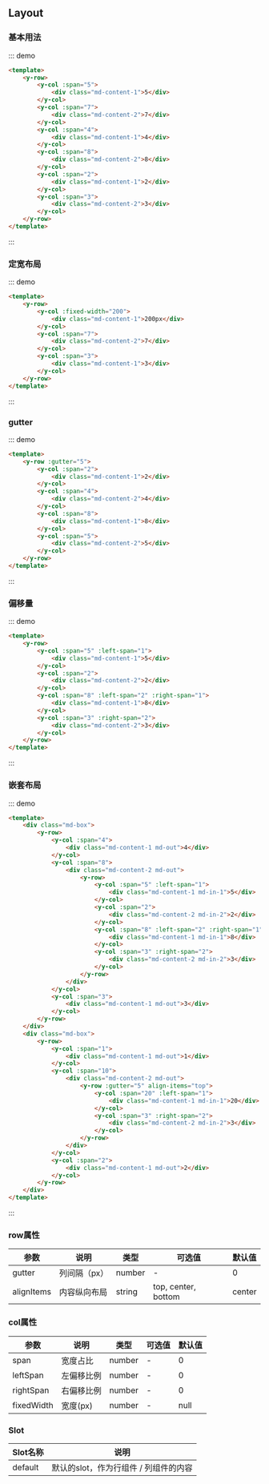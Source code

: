 <script>
    export default {
        data() {
            return {
            };
        },
        methods: {
        }
    }
</script>
<style>
.md-box {
    margin-bottom: 20px;
}
.md-box:last-child {
    margin-bottom: 0px;
}
.md-content-1 {
    height: 50px;
    border-radius: 10px;
    background: #dbf4f0;
    line-height: 50px;
    text-align: center;
}
.md-content-2 {
    height: 50px;
    border-radius: 10px;
    background: #f7f7f7;
    line-height: 50px;
    text-align: center;
}
.md-out {
    height: 100px;
    line-height: 100px;
}
.md-in-1 {
    background: #496866;
    color: #ffffff;
}
.md-in-2 {
    background: #18b9ac;
    color: #ffffff;
}
</style>
## Layout

### 基本用法

::: demo
```html
<template>
    <y-row>
        <y-col :span="5">
            <div class="md-content-1">5</div>
        </y-col>
        <y-col :span="7">
            <div class="md-content-2">7</div>
        </y-col>
        <y-col :span="4">
            <div class="md-content-1">4</div>
        </y-col>
        <y-col :span="8">
            <div class="md-content-2">8</div>
        </y-col>
        <y-col :span="2">
            <div class="md-content-1">2</div>
        </y-col>
        <y-col :span="3">
            <div class="md-content-2">3</div>
        </y-col>
    </y-row>
</template>
```
:::

### 定宽布局

::: demo
```html
<template>
    <y-row>
        <y-col :fixed-width="200">
            <div class="md-content-1">200px</div>
        </y-col>
        <y-col :span="7">
            <div class="md-content-2">7</div>
        </y-col>
        <y-col :span="3">
            <div class="md-content-1">3</div>
        </y-col>
    </y-row>
</template>
```
:::

### gutter

::: demo
```html
<template>
    <y-row :gutter="5">
        <y-col :span="2">
            <div class="md-content-1">2</div>
        </y-col>
        <y-col :span="4">
            <div class="md-content-2">4</div>
        </y-col>
        <y-col :span="8">
            <div class="md-content-1">8</div>
        </y-col>
        <y-col :span="5">
            <div class="md-content-2">5</div>
        </y-col>
    </y-row>
</template>
```
:::

### 偏移量

::: demo
```html
<template>
    <y-row>
        <y-col :span="5" :left-span="1">
            <div class="md-content-1">5</div>
        </y-col>
        <y-col :span="2">
            <div class="md-content-2">2</div>
        </y-col>
        <y-col :span="8" :left-span="2" :right-span="1">
            <div class="md-content-1">8</div>
        </y-col>
        <y-col :span="3" :right-span="2">
            <div class="md-content-2">3</div>
        </y-col>
    </y-row>
</template>
```
:::

### 嵌套布局

::: demo
```html
<template>
    <div class="md-box">
        <y-row>
            <y-col :span="4">
                <div class="md-content-1 md-out">4</div>
            </y-col>
            <y-col :span="8">
                <div class="md-content-2 md-out">
                    <y-row>
                        <y-col :span="5" :left-span="1">
                            <div class="md-content-1 md-in-1">5</div>
                        </y-col>
                        <y-col :span="2">
                            <div class="md-content-2 md-in-2">2</div>
                        </y-col>
                        <y-col :span="8" :left-span="2" :right-span="1">
                            <div class="md-content-1 md-in-1">8</div>
                        </y-col>
                        <y-col :span="3" :right-span="2">
                            <div class="md-content-2 md-in-2">3</div>
                        </y-col>
                    </y-row>
                </div>
            </y-col>
            <y-col :span="3">
                <div class="md-content-1 md-out">3</div>
            </y-col>
        </y-row>
    </div>
    <div class="md-box">
        <y-row>
            <y-col :span="1">
                <div class="md-content-1 md-out">1</div>
            </y-col>
            <y-col :span="10">
                <div class="md-content-2 md-out">
                    <y-row :gutter="5" align-items="top">
                        <y-col :span="20" :left-span="1">
                            <div class="md-content-1 md-in-1">20</div>
                        </y-col>
                        <y-col :span="3" :right-span="2">
                            <div class="md-content-2 md-in-2">3</div>
                        </y-col>
                    </y-row>
                </div>
            </y-col>
            <y-col :span="2">
                <div class="md-content-1 md-out">2</div>
            </y-col>
        </y-row>
    </div>
</template>
```
:::

### row属性

| 参数      | 说明                             | 类型      | 可选值       | 默认值 |
| -------- | -------------------------------- | -------- | ----------- | ----- |
| gutter   | 列间隔（px） | number    | - | 0 |
| alignItems     | 内容纵向布局   | string   | top, center, bottom | center |

### col属性

| 参数      | 说明                             | 类型      | 可选值       | 默认值 |
| -------- | -------------------------------- | -------- | ----------- | ----- |
| span   | 宽度占比 | number    | - | 0 |
| leftSpan     | 左偏移比例  | number    | - | 0 |
| rightSpan  | 右偏移比例  | number    | - | 0 |
| fixedWidth   | 宽度(px) | number    | - | null |

### Slot

| Slot名称  | 说明                             |
| -------- | -------------------------------- |
| default  | 默认的slot，作为行组件 / 列组件的内容 |

